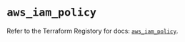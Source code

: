 # `aws_iam_policy`

Refer to the Terraform Registory for docs: [`aws_iam_policy`](https://registry.terraform.io/providers/hashicorp/aws/4.64.0/docs/resources/iam_policy).
